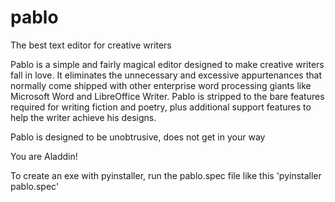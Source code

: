 # pablo
The best text editor for creative writers

Pablo is a simple and fairly magical editor designed to make creative writers fall in love. It eliminates the unnecessary and excessive appurtenances that normally come shipped with other enterprise word processing giants like Microsoft Word and LibreOffice Writer. Pablo is stripped to the bare features required for writing fiction and poetry, plus additional support features to help the writer achieve his designs.

Pablo is designed to be unobtrusive, does not get in your way

You are Aladdin!

To create an exe with pyinstaller, run the pablo.spec file like this
'pyinstaller pablo.spec'

